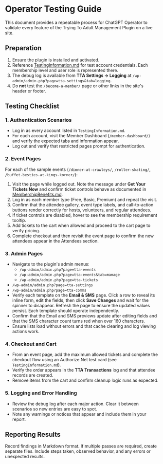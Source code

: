 # Operator Testing Guide

This document provides a repeatable process for ChatGPT Operator to validate every feature of the Trying To Adult Management Plugin on a live site.

## Preparation

1. Ensure the plugin is installed and activated.
2. Reference [TestingInformation.md](TestingInformation.md) for test account credentials. Each membership level and user role is represented there.
3. The debug log is available from **TTA Settings → Logging** at `/wp-admin/admin.php?page=tta-settings&tab=logging`.
4. Do **not** test the `/become-a-member/` page or other links in the site's header or footer.

## Testing Checklist

### 1. Authentication Scenarios
- Log in as every account listed in `TestingInformation.md`.
- For each account, visit the Member Dashboard (`/member-dashboard/`) and verify the expected tabs and information appear.
- Log out and verify that restricted pages prompt for authentication.

### 2. Event Pages
For each of the sample events (`/dinner-at-crawleys/`, `/roller-skating/`, `/buffet-besties-at-kings-korner/`):
1. Visit the page while logged out. Note the message under **Get Your Tickets Now** and confirm ticket controls behave as documented in [MembershipBenefits.md](MembershipBenefits.md).
2. Log in as each member type (Free, Basic, Premium) and repeat the visit.
3. Confirm that the attendee gallery, event type labels, and call-to-action buttons render correctly for hosts, volunteers, and regular attendees.
4. If ticket controls are disabled, hover to see the membership requirement tooltip.
5. Add tickets to the cart when allowed and proceed to the cart page to verify pricing.
6. Complete checkout and then revisit the event page to confirm the new attendees appear in the Attendees section.

### 3. Admin Pages
- Navigate to the plugin's admin menus:
  - `/wp-admin/admin.php?page=tta-events`
  - `/wp-admin/admin.php?page=tta-events&tab=manage`
  - `/wp-admin/admin.php?page=tta-tickets`
- `/wp-admin/admin.php?page=tta-settings`
- `/wp-admin/admin.php?page=tta-comms`
- Verify each template on the **Email & SMS** page. Click a row to reveal its inline form, edit the fields, then click **Save Changes** and wait for the spinner to disappear. Refresh the page to ensure the updated values persist. Each template should operate independently.
- Confirm that the Email and SMS previews update after editing fields and that the SMS character count turns red when over 160 characters.
- Ensure lists load without errors and that cache clearing and log viewing actions work.

### 4. Checkout and Cart
- From an event page, add the maximum allowed tickets and complete the checkout flow using an Authorize.Net test card (see `TestingInformation.md`).
- Verify the order appears in the **TTA Transactions** log and that attendee records are created.
- Remove items from the cart and confirm cleanup logic runs as expected.

### 5. Logging and Error Handling
- Review the debug log after each major action. Clear it between scenarios so new entries are easy to spot.
- Note any warnings or notices that appear and include them in your report.

## Reporting Results
Record findings in Markdown format. If multiple passes are required, create separate files. Include steps taken, observed behavior, and any errors or unexpected results.

